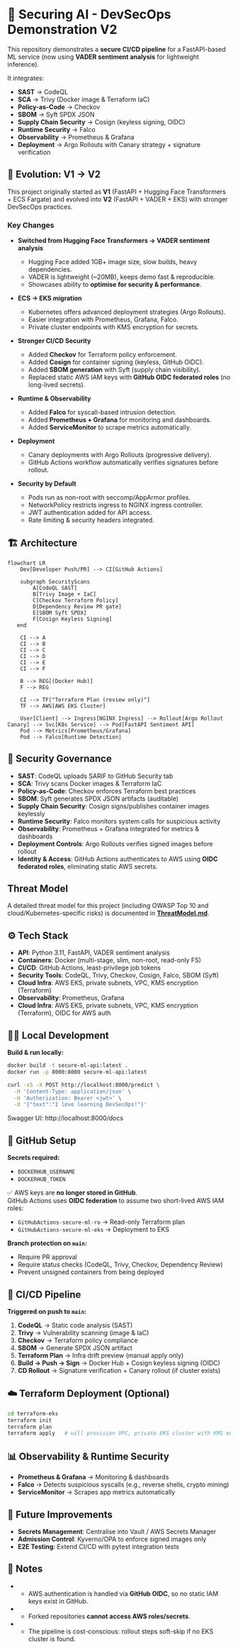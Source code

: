 # 🚀 Securing AI - DevSecOps Demonstration V2

This repository demonstrates a **secure CI/CD pipeline** for a FastAPI-based ML service (now using **VADER sentiment analysis** for lightweight inference).  

It integrates:

- **SAST** → CodeQL  
- **SCA** → Trivy (Docker image & Terraform IaC)  
- **Policy-as-Code** → Checkov  
- **SBOM** → Syft SPDX JSON  
- **Supply Chain Security** → Cosign (keyless signing, OIDC)  
- **Runtime Security** → Falco  
- **Observability** → Prometheus & Grafana  
- **Deployment** → Argo Rollouts with Canary strategy + signature verification

## 🔄 Evolution: V1 → V2

This project originally started as **V1** (FastAPI + Hugging Face Transformers + ECS Fargate) and evolved into **V2** (FastAPI + VADER + EKS) with stronger DevSecOps practices.

### Key Changes

- **Switched from Hugging Face Transformers → VADER sentiment analysis**
  - Hugging Face added 1GB+ image size, slow builds, heavy dependencies.
  - VADER is lightweight (~20MB), keeps demo fast & reproducible.
  - Showcases ability to **optimise for security & performance**.

- **ECS → EKS migration**
  - Kubernetes offers advanced deployment strategies (Argo Rollouts).
  - Easier integration with Prometheus, Grafana, Falco.
  - Private cluster endpoints with KMS encryption for secrets.

- **Stronger CI/CD Security**
  - Added **Checkov** for Terraform policy enforcement.
  - Added **Cosign** for container signing (keyless, GitHub OIDC).
  - Added **SBOM generation** with Syft (supply chain visibility).
  - Replaced static AWS IAM keys with **GitHub OIDC federated roles** (no long-lived secrets).

- **Runtime & Observability**
  - Added **Falco** for syscall-based intrusion detection.
  - Added **Prometheus + Grafana** for monitoring and dashboards.
  - Added **ServiceMonitor** to scrape metrics automatically.

- **Deployment**
  - Canary deployments with Argo Rollouts (progressive delivery).
  - GitHub Actions workflow automatically verifies signatures before rollout.

- **Security by Default**
  - Pods run as non-root with seccomp/AppArmor profiles.
  - NetworkPolicy restricts ingress to NGINX ingress controller.
  - JWT authentication added for API access.
  - Rate limiting & security headers integrated.

## 🏗️ Architecture
```mermaid
flowchart LR
    Dev[Developer Push/PR] --> CI[GitHub Actions]

    subgraph SecurityScans
        A[CodeQL SAST]
        B[Trivy Image + IaC]
        C[Checkov Terraform Policy]
        D[Dependency Review PR gate]
        E[SBOM Syft SPDX]
        F[Cosign Keyless Signing]
   end

    CI --> A
    CI --> B
    CI --> C
    CI --> D
    CI --> E
    CI --> F

    B --> REG[(Docker Hub)]
    F --> REG

    CI --> TF["Terraform Plan (review only)"]
    TF --> AWS[AWS EKS Cluster]

    User[Client] --> Ingress[NGINX Ingress] --> Rollout[Argo Rollout Canary] --> Svc[K8s Service] --> Pod[FastAPI Sentiment API]
    Pod --> Metrics[Prometheus/Grafana]
    Pod --> Falco[Runtime Detection]
```
## 🔐 Security Governance

- **SAST**: CodeQL uploads SARIF to GitHub Security tab  
- **SCA**: Trivy scans Docker images & Terraform IaC  
- **Policy-as-Code**: Checkov enforces Terraform best practices  
- **SBOM**: Syft generates SPDX JSON artifacts (auditable)  
- **Supply Chain Security**: Cosign signs/publishes container images keylessly  
- **Runtime Security**: Falco monitors system calls for suspicious activity  
- **Observability**: Prometheus + Grafana integrated for metrics & dashboards  
- **Deployment Controls**: Argo Rollouts verifies signed images before rollout  
- **Identity & Access**: GitHub Actions authenticates to AWS using **OIDC federated roles**, eliminating static AWS secrets.

## Threat Model

A detailed threat model for this project (including OWASP Top 10 and cloud/Kubernetes-specific risks) is documented in [**ThreatModel.md**](https://github.com/Diler-M/secure-ml-api/blob/main/ThreatModel.md).

## ⚙️ Tech Stack

- **API**: Python 3.11, FastAPI, VADER sentiment analysis  
- **Containers**: Docker (multi-stage, slim, non-root, read-only FS)  
- **CI/CD**: GitHub Actions, least-privilege job tokens  
- **Security Tools**: CodeQL, Trivy, Checkov, Cosign, Falco, SBOM (Syft)  
- **Cloud Infra**: AWS EKS, private subnets, VPC, KMS encryption (Terraform)  
- **Observability**: Prometheus, Grafana  
- **Cloud Infra**: AWS EKS, private subnets, VPC, KMS encryption (Terraform), OIDC for AWS auth  

## 🧑‍💻 Local Development

**Build & run locally:**
```bash
docker build -t secure-ml-api:latest .
docker run -p 8000:8000 secure-ml-api:latest

curl -sS -X POST http://localhost:8000/predict \
  -H 'Content-Type: application/json' \
  -H 'Authorization: Bearer <jwt>' \
  -d '{"text":"I love learning DevSecOps!"}'

```
Swagger UI:
http://localhost:8000/docs

## 🔑 GitHub Setup

**Secrets required:**
- `DOCKERHUB_USERNAME`  
- `DOCKERHUB_TOKEN`  

✅ AWS keys are **no longer stored in GitHub**.  
GitHub Actions uses **OIDC federation** to assume two short-lived AWS IAM roles:  
- `GitHubActions-secure-ml-ro` → Read-only Terraform plan  
- `GitHubActions-secure-ml-eks` → Deployment to EKS  

**Branch protection on `main`:**
- Require PR approval  
- Require status checks (CodeQL, Trivy, Checkov, Dependency Review)  
- Prevent unsigned containers from being deployed  

## 🔄 CI/CD Pipeline

**Triggered on push to `main`:**

1. **CodeQL** → Static code analysis (SAST)  
2. **Trivy** → Vulnerability scanning (image & IaC)  
3. **Checkov** → Terraform policy compliance  
4. **SBOM** → Generate SPDX JSON artifact  
5. **Terraform Plan** → Infra drift preview (manual apply only)  
6. **Build → Push → Sign** → Docker Hub + Cosign keyless signing (OIDC)
7. **CD Rollout** → Signature verification + Canary rollout (if cluster exists)  

## ☁️ Terraform Deployment (Optional)

```bash
cd terraform-eks
terraform init
terraform plan
terraform apply   # will provision VPC, private EKS cluster with KMS encryption
```

## 📊 Observability & Runtime Security

- **Prometheus & Grafana** → Monitoring & dashboards  
- **Falco** → Detects suspicious syscalls (e.g., reverse shells, crypto mining)  
- **ServiceMonitor** → Scrapes app metrics automatically  

## 🚀 Future Improvements

- **Secrets Management**: Centralise into Vault / AWS Secrets Manager  
- **Admission Control**: Kyverno/OPA to enforce signed images only  
- **E2E Testing**: Extend CI/CD with pytest integration tests  

 ## 📌 Notes
+ - AWS authentication is handled via **GitHub OIDC**, so no static IAM keys exist in GitHub.  
+ - Forked repositories **cannot access AWS roles/secrets**.  
+ - The pipeline is cost-conscious: rollout steps soft-skip if no EKS cluster is found.  